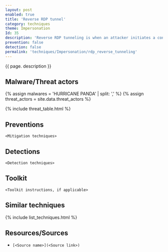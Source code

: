 ```yaml
---
layout: post
enabled: true
title: 'Reverse RDP tunnel'
category: techniques
theme: Impersonation
Id: 35
description: 'Reverse RDP tunneling is when an attacker initiates a connection outbound to a server. The attacker can use this server to perform actions on this host.'
prevention: false
detection: false
permalink: 'techniques/Impersonation/rdp_reverse_tunneling'
---
```

{{ page. description }}

## Malware/Threat actors

<!-- Threat actors table -->
{% assign malwares = 'HURRICANE PANDA' | split: ',' %}
{% assign threat_actors = site.data.threat_actors %}

{% include threat_table.html %}

## Preventions

`<Mitigation techniques>`

## Detections

`<Detection techniques>`

## Toolkit

`<Toolkit instructions, if applicable>`

## Similar techniques

{% include list_techniques.html %}


## Resources/Sources

* `[<Source name>](<Source link>)`
